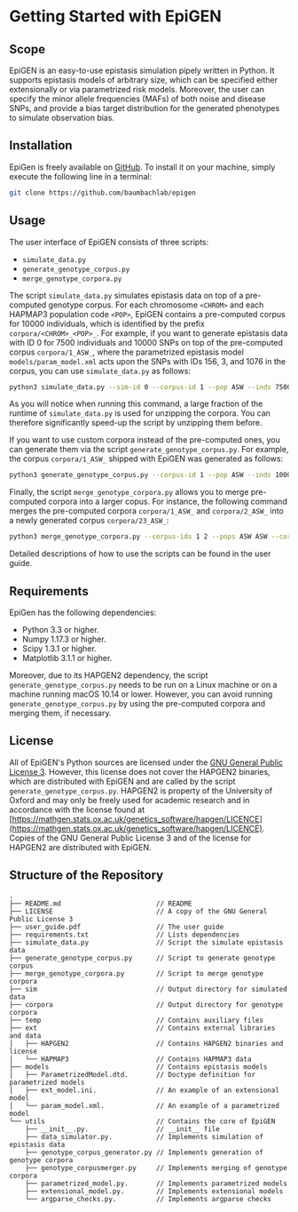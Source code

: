 # Getting Started with EpiGEN

## Scope

EpiGEN is an easy-to-use epistasis simulation pipely written in Python. It supports epistasis models of arbitrary size, which can be specified either extensionally or via parametrized risk models. Moreover, the user can specify the minor allele frequencies (MAFs) of both noise and disease SNPs, and provide a bias target distribution for the generated phenotypes to simulate observation bias.

## Installation

EpiGen is freely available on [GitHub](https://github.com/baumbachlab/epigen). To install it on your machine, simply execute the following line in a terminal:

```sh
git clone https://github.com/baumbachlab/epigen
```

## Usage

The user interface of EpiGEN consists of three scripts:

- `simulate_data.py`
- `generate_genotype_corpus.py`
- `merge_genotype_corpora.py`

The script `simulate_data.py` simulates epistasis data on top of a pre-computed genotype corpus. For each chromosome `<CHROM>` and each HAPMAP3 population code `<POP>`, EpiGEN contains a pre-computed corpus for 10000 individuals, which is identified by the prefix `corpora/<CHROM>_<POP>_`. For example, if you want to generate epistasis data with ID 0 for 7500 individuals and 10000 SNPs on top of the pre-computed corpus `corpora/1_ASW_`, where the parametrized epistasis model `models/param_model.xml` acts upon the SNPs with IDs 156, 3, and 1076 in the corpus, you can use `simulate_data.py` as follows:

```sh
python3 simulate_data.py --sim-id 0 --corpus-id 1 --pop ASW --inds 7500 --snps 10000 --disease-snps 156 3 1076 --model models/param_model.xml  
```

As you will notice when running this command, a large fraction of the runtime of `simulate_data.py` is used for unzipping the corpora. You can therefore significantly speed-up the script by unzipping them before. 

If you want to use custom corpora instead of the pre-computed ones, you can generate them via the script `generate_genotype_corpus.py`. For example, the corpus `corpora/1_ASW_` shipped with EpiGEN was generated as follows:

```sh
python3 generate_genotype_corpus.py --corpus-id 1 --pop ASW --inds 10000 --chroms 1 --compress 
```

Finally, the script `merge_genotype_corpora.py` allows you to merge pre-computed corpora into a larger copus. For instance, the following command merges the pre-computed corpora `corpora/1_ASW_` and `corpora/2_ASW_` into a newly generated corpus `corpora/23_ASW_`:

```sh
python3 merge_genotype_corpora.py --corpus-ids 1 2 --pops ASW ASW --corpus-id 23 --append SNPS
```

Detailed descriptions of how to use the scripts can be found in the user guide.

## Requirements

EpiGen has the following dependencies:

- Python 3.3 or higher.
- Numpy 1.17.3 or higher.
- Scipy 1.3.1 or higher.
- Matplotlib 3.1.1 or higher.

Moreover, due to its HAPGEN2 dependency, the script `generate_genotype_corpus.py` needs to be run on a Linux machine or on a machine running macOS 10.14 or lower. However, you can avoid running `generate_genotype_corpus.py` by using the pre-computed corpora and merging them, if necessary.

## License

All of EpiGEN's Python sources are licensed under the [GNU General Public License 3](https://www.gnu.org/licenses/gpl-3.0.de.html). However, this license does not cover the HAPGEN2 binaries, which are distributed with EpiGEN and are called by the script `generate_genotype_corpus.py`. HAPGEN2 is property of the University of Oxford and may only be freely used for academic research and in accordance with the license found at [https://mathgen.stats.ox.ac.uk/genetics_software/hapgen/LICENCE](https://mathgen.stats.ox.ac.uk/genetics_software/hapgen/LICENCE). Copies of the GNU General Public License 3 and of the license for HAPGEN2 are distributed with EpiGEN.


## Structure of the Repository

```
.
├── README.md                        // README
├── LICENSE                          // A copy of the GNU General Public License 3
├── user_guide.pdf                   // The user guide
├── requirements.txt                 // Lists dependencies
├── simulate_data.py                 // Script the simulate epistasis data
├── generate_genotype_corpus.py      // Script to generate genotype corpus
├── merge_genotype_corpora.py        // Script to merge genotype corpora
├── sim                              // Output directory for simulated data
├── corpora                          // Output directory for genotype corpora
├── temp                             // Contains auxiliary files 
├── ext                              // Contains external libraries and data
│   ├── HAPGEN2                      // Contains HAPGEN2 binaries and license
│   └── HAPMAP3                      // Contains HAPMAP3 data
├── models                           // Contains epistasis models
│   ├── ParametrizedModel.dtd.       // Doctype definition for parametrized models
│   ├── ext_model.ini.               // An example of an extensional model
│   └── param_model.xml.             // An example of a parametrized model
└── utils                            // Contains the core of EpiGEN
    ├── __init__.py.                 // __init__ file
    ├── data_simulator.py.           // Implements simulation of epistasis data
    ├── genotype_corpus_generator.py // Implements generation of genotype corpora
    ├── genotype_corpusmerger.py     // Implements merging of genotype corpora
    ├── parametrized_model.py.       // Implements parametrized models 
    ├── extensional_model.py.        // Implements extensional models
    └── argparse_checks.py.          // Implements argparse checks
```
